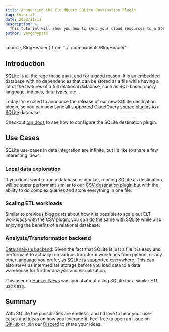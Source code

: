```yaml
---
title: Announcing the CloudQuery SQLite Destination Plugin
tag: tutorial
date: 2022/11/11
description: >-
  This tutorial will show you how to sync your cloud resources to a SQLite database.
author: yevgenypats
---
```


import { BlogHeader } from "../../components/BlogHeader"

<BlogHeader/>

## Introduction

SQLite is all the rage these days, and for a good reason. It is an embedded database with no dependencies that can be stored as a file while having a lot of the features of a full relational database, such as SQL-based query language, indexes, data types, etc…

Today I'm excited to announce the release of our new SQLite destination plugin, so you can now sync all supported CloudQuery [source plugins](/docs/plugins/sources/overview) to a [SQLite](https://www.sqlite.org/index.html) database.

Checkout [our docs](/docs/recipes/destinations/sqlite) to see how to configure the SQLite destination plugin.

## Use Cases

SQLite use-cases in data integration are infinite, but I'd like to share a few interesting ideas.

### Local data exploration

If you don't want to run a database or docker, running SQLite as destination will be super performant similar to our [CSV destination plugin](/docs/recipes/destinations/csv) but with the ability to do complex queries and store everything in one file.

### Scaling ETL workloads

Similar to previous blog posts about how it is possible to scale out ELT workloads with the [CSV plugin](./scaling-out-elt-with-cq-and-csv), you can do the same with SQLite while also enjoying the benefits of a relational database.

### Analysis/Transformation backend

[Data analysis backend](https://www.sqlite.org/whentouse.html): Given the fact that SQLite is just a file it is easy and performant to actually run various transform workloads from python, or any other language you prefer, as SQLite is supported everywhere. This can also serve as intermediate storage before you load data to a data warehouse for further analysis and visualization.

This user on [Hacker News](https://news.ycombinator.com/item?id=22153447) was lyrical about using SQLite for a similar ETL use case.

## Summary

With SQLite the possibilities are endless, and I'd love to hear your use-cases and ideas on how you leverage it. Feel free to open an issue on [GitHub](https://github.com/cloudquery/cloudquery) or join our [Discord](https://cloudquery.io/discord) to share your ideas.
